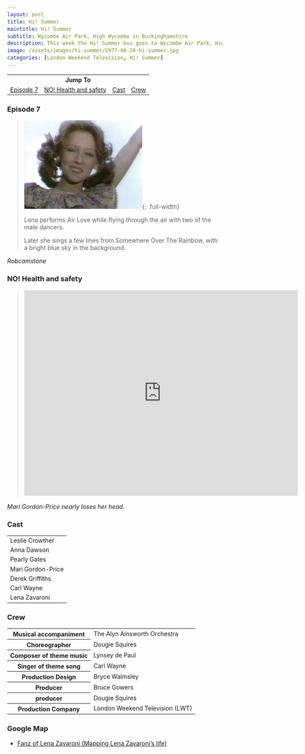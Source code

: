 ```yaml
---
layout: post
title: Hi! Summer
maintitle: Hi! Summer
subtitle: Wycombe Air Park, High Wycombe in Buckinghamshire
description: This week the Hi! Summer bus goes to Wycombe Air Park, High Wycombe in Buckinghamshire with Leslie Crowther, Anna Dawson, Pearly Gates, Mari Gordon-Price, Derek Griffiths, Derek Griffiths, Lena Zavaroni.
image: /assets/images/hi-summer/1977-08-28-hi-summer.jpg
categories: [London Weekend Television, Hi! Summer]
---
```


<table style="text-align:center;">
<tr><th colspan="4">Jump To</th></tr>
<tr>
<td><a href="#episode-7">Episode 7</a></td>
<td><a href="#no-health-and-safety">NO! Health and safety</a></td>
<td><a href="#cast">Cast</a></td>
<td><a href="#crew">Crew</a></td>
</tr>
</table>

### Episode 7
> ![](/assets/images/hi-summer/1977-08-28-hi-summer.jpg){: .full-width}
>
> Lena performs Air Love while flying through the air with two of the male dancers.
>
> Later she sings a few lines from Somewhere Over The Rainbow, with a bright blue sky in the background.

<cite>Robcamstone</cite>

### NO! Health and safety
> <div class="responsive-video"><iframe width="640px" height="480px" src="https://www.youtube.com/embed/vvI5gOH_QW4?rel=0&showinfo=1&start=120" frameborder="0" allowfullscreen=""></iframe></div>

<cite>Mari Gordon-Price nearly loses her head.</cite>

### Cast
<table>
<tr><td>Leslie Crowther</td></tr>
<tr><td>Anna Dawson</td></tr>
<tr><td>Pearly Gates</td></tr>
<tr><td>Mari Gordon-Price</td></tr>
<tr><td>Derek Griffiths</td></tr>
<tr><td>Carl Wayne</td></tr>
<tr><td>Lena Zavaroni</td></tr>
</table>

### Crew
<table>
<tr><th>Musical accompaniment</th><td>The Alyn Ainsworth Orchestra</td></tr>
<tr><th>Choreographer</th><td>Dougie Squires</td></tr>
<tr><th>Composer of theme music</th><td>Lynsey de Paul</td></tr>
<tr><th>Singer of theme song</th><td>Carl Wayne</td></tr>
<tr><th>Production Design</th><td>Bryce Walmsley</td></tr>
<tr><th>Producer</th><td>Bruce Gowers</td></tr>
<tr><th>producer</th><td>Dougie Squires</td></tr>
<tr><th>Production Company</th><td>London Weekend Television (LWT)</td></tr>
</table>

### Google Map
* [Fanz of Lena Zavaroni (Mapping Lena Zavaroni’s life)](https://www.google.com/maps/d/u/0/viewer?mid=1D1D0ERV_FQMNb9XZzJ-J3yUlK8aI4vhI&hl=en&ll=51.61061660000001%2C-0.802502000000004&z=19)


